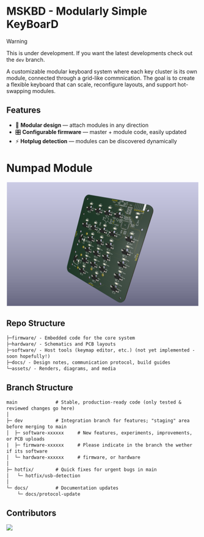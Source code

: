 # MSKBD - Modularly Simple KeyBoarD

> [!WARNING]  
> This is under development. If you want the latest developments check out the `dev` branch.

A customizable modular keyboard system where each key cluster is its own module, connected through a grid-like commnication. The goal is to create a flexible keyboard that can scale, reconfigure layouts, and support hot-swapping modules.

## Features
- 🧩 **Modular design** — attach modules in any direction
- 🎛️ **Configurable firmware** — master + module code, easily updated
- ⚡ **Hotplug detection** — modules can be discovered dynamically

# Numpad Module

![Numpad Rear](./assets/numpad-backv1.png)


## Repo Structure
```
├─firmware/ - Embedded code for the core system
├─hardware/ - Schematics and PCB layouts
├─software/ - Host tools (keymap editor, etc.) (not yet implemented - soon hopefully!)
├─docs/ - Design notes, communication protocol, build guides
└─assets/ - Renders, diagrams, and media
```

## Branch Structure
```
main              # Stable, production-ready code (only tested & reviewed changes go here)
│
├─ dev            # Integration branch for features; "staging" area before merging to main
│  ├─ software-xxxxxx     # New features, experiments, improvements, or PCB uploads    
|  ├─ firmware-xxxxxx     # Please indicate in the branch the wether if its software
│  └─ hardware-xxxxxx     # firmware, or hardware
│
├─ hotfix/        # Quick fixes for urgent bugs in main
│   └─ hotfix/usb-detection
│
└─ docs/          # Documentation updates
    └─ docs/protocol-update
```

## Contributors
<a href="https://github.com/Kymkim/modular-kbd/graphs/contributors">
  <img src="https://contrib.rocks/image?repo=Kymkim/modular-kbd" />
</a>
